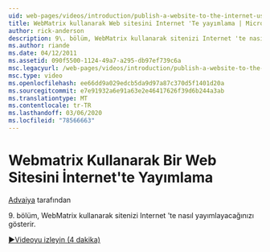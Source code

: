 ```yaml
---
uid: web-pages/videos/introduction/publish-a-website-to-the-internet-using-webmatrix
title: WebMatrix kullanarak Web sitesini Internet 'Te yayımlama | Microsoft Docs
author: rick-anderson
description: 9\. bölüm, WebMatrix kullanarak sitenizi Internet 'te nasıl yayımlayacağınızı gösterir.
ms.author: riande
ms.date: 04/12/2011
ms.assetid: 090f5500-1124-49a7-a295-db97ef739c6a
msc.legacyurl: /web-pages/videos/introduction/publish-a-website-to-the-internet-using-webmatrix
msc.type: video
ms.openlocfilehash: ee66dd9a029edcb5da9d97a87c370d5f1401d20a
ms.sourcegitcommit: e7e91932a6e91a63e2e46417626f39d6b244a3ab
ms.translationtype: MT
ms.contentlocale: tr-TR
ms.lasthandoff: 03/06/2020
ms.locfileid: "78566663"
---
```

# <a name="publish-a-website-to-the-internet-using-webmatrix"></a>Webmatrix Kullanarak Bir Web Sitesini İnternet'te Yayımlama

[Advaiya](https://twitter.com/Advaiyasolns) tarafından

9\. bölüm, WebMatrix kullanarak sitenizi Internet 'te nasıl yayımlayacağınızı gösterir.

[&#9654;Videoyu izleyin (4 dakika)](https://channel9.msdn.com/Blogs/ASP-NET-Site-Videos/publish-a-website-to-the-internet-using-webmatrix)

